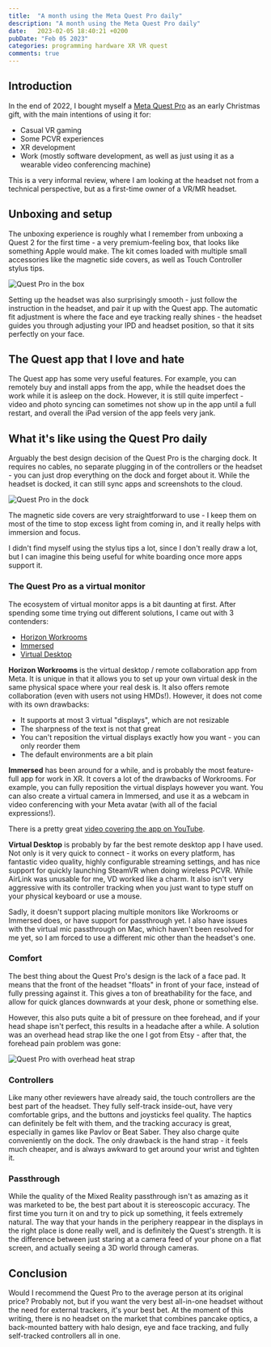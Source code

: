 ```yaml
---
title:  "A month using the Meta Quest Pro daily"
description: "A month using the Meta Quest Pro daily"
date:   2023-02-05 18:40:21 +0200
pubDate: "Feb 05 2023"
categories: programming hardware XR VR quest
comments: true
---
```


## Introduction

In the end of 2022, I bought myself a [Meta Quest Pro](https://www.meta.com/quest/quest-pro/) as an early Christmas gift, with the main intentions of using it for:

- Casual VR gaming
- Some PCVR experiences
- XR development
- Work (mostly software development, as well as just using it as a wearable video conferencing machine)

This is a very informal review, where I am looking at the headset not from a technical perspective, but as a first-time owner of a VR/MR headset.

## Unboxing and setup

The unboxing experience is roughly what I remember from unboxing a Quest 2 for the first time - a very premium-feeling box, that looks like something Apple would make. The kit comes loaded with multiple small accessories like the magnetic side covers, as well as Touch Controller stylus tips.

![Quest Pro in the box](https://i.imgur.com/9yteJpf.jpg)

Setting up the headset was also surprisingly smooth - just follow the instruction in the headset, and pair it up with the Quest app. The automatic fit adjustment is where the face and eye tracking really shines - the headset guides you through adjusting your IPD and headset position, so that it sits perfectly on your face.

## The Quest app that I love and hate

The Quest app has some very useful features. For example, you can remotely buy and install apps from the app, while the headset does the work while it is asleep on the dock. However, it is still quite imperfect - video and photo syncing can sometimes not show up in the app until a full restart, and overall the iPad version of the app feels very jank.

## What it's like using the Quest Pro daily

Arguably the best design decision of the Quest Pro is the charging dock. It requires no cables, no separate plugging in of the controllers or the headset - you can just drop everything on the dock and forget about it. While the headset is docked, it can still sync apps and screenshots to the cloud.

![Quest Pro in the dock](https://i.imgur.com/SKTH5WL.jpg)

The magnetic side covers are very straightforward to use - I keep them on most of the time to stop excess light from coming in, and it really helps with immersion and focus.

I didn't find myself using the stylus tips a lot, since I don't really draw a lot, but I can imagine this being useful for white boarding once more apps support it.

### The Quest Pro as a virtual monitor

The ecosystem of virtual monitor apps is a bit daunting at first. After spending some time trying out different solutions, I came out with 3 contenders:

- [Horizon Workrooms](https://www.meta.com/at/en/work/workrooms/)
- [Immersed](https://immersed.com)
- [Virtual Desktop](https://www.vrdesktop.net)

**Horizon Workrooms** is the virtual desktop / remote collaboration app from Meta. It is unique in that it allows you to set up your own virtual desk in the same physical space where your real desk is. It also offers remote collaboration (even with users not using HMDs!). However, it does not come with its own drawbacks:

- It supports at most 3 virtual "displays", which are not resizable
- The sharpness of the text is not that great
- You can't reposition the virtual displays exactly how you want - you can only reorder them
- The default environments are a bit plain

**Immersed** has been around for a while, and is probably the most feature-full app for work in XR. It covers a lot of the drawbacks of Workrooms. For example, you can fully reposition the virtual displays however you want. You can also create a virtual camera in Immersed, and use it as a webcam in video conferencing with your Meta avatar (with all of the facial expressions!).

There is a pretty great [video covering the app on YouTube](https://youtu.be/KAA9hBwnQKQ).

**Virtual Desktop** is probably by far the best remote desktop app I have used. Not only is it very quick to connect - it works on every platform, has fantastic video quality, highly configurable streaming settings, and has nice support for quickly launching SteamVR when doing wireless PCVR. While AirLink was unusable for me, VD worked like a charm. It also isn't very aggressive with its controller tracking when you just want to type stuff on your physical keyboard or use a mouse.

Sadly, it doesn't support placing multiple monitors like Workrooms or Immersed does, or have support for passthrough yet. I also have issues with the virtual mic passthrough on Mac, which haven't been resolved for me yet, so I am forced to use a different mic other than the headset's one.

### Comfort

The best thing about the Quest Pro's design is the lack of a face pad. It means that the front of the headset "floats" in front of your face, instead of fully pressing against it. This gives a ton of breathability for the face, and allow for quick glances downwards at your desk, phone or something else.

However, this also puts quite a bit of pressure on thee forehead, and if your head shape isn't perfect, this results in a headache after a while. A solution was an overhead head strap like the one I got from Etsy - after that, the forehead pain problem was gone:

![Quest Pro with overhead heat strap](https://i.imgur.com/IBQCEP1.jpg)

### Controllers

Like many other reviewers have already said, the touch controllers are the best part of the headset. They fully self-track inside-out, have very comfortable grips, and the buttons and joysticks feel quality. The haptics can definitely be felt with them, and the tracking accuracy is great, especially in games like Pavlov or Beat Saber. They also charge quite conveniently on the dock. The only drawback is the hand strap - it feels much cheaper, and is always awkward to get around your wrist and tighten it.

### Passthrough

While the quality of the Mixed Reality passthrough isn't as amazing as it was marketed to be, the best part about it is stereoscopic accuracy. The first time you turn it on and try to pick up something, it feels extremely natural. The way that your hands in the periphery reappear in the displays in the right place is done really well, and is definitely the Quest's strength. It is the difference between just staring at a camera feed of your phone on a flat screen, and actually seeing a 3D world through cameras.

## Conclusion

Would I recommend the Quest Pro to the average person at its original price? Probably not, but if you want the very best all-in-one headset without the need for external trackers, it's your best bet. At the moment of this writing, there is no headset on the market that combines pancake optics, a back-mounted battery with halo design, eye and face tracking, and fully self-tracked controllers all in one.
